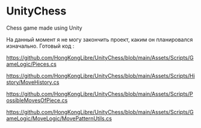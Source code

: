 # UnityChess
Chess game made using Unity


На данный момент я не могу закончить проект, каким он планировался изначально. 
Готовый код :

https://github.com/HongKongLibre/UnityChess/blob/main/Assets/Scripts/GameLogic/Pieces.cs

https://github.com/HongKongLibre/UnityChess/blob/main/Assets/Scripts/History/MoveHistory.cs

https://github.com/HongKongLibre/UnityChess/blob/main/Assets/Scripts/PossibleMovesOfPiece.cs

https://github.com/HongKongLibre/UnityChess/blob/main/Assets/Scripts/GameLogic/MoveLogic/MovePatternUtils.cs
